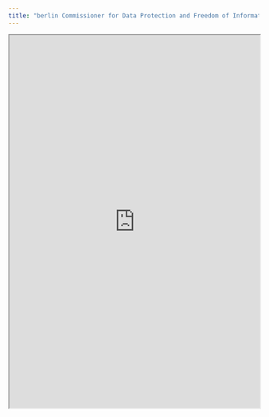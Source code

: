 ```yaml
---
title: "berlin Commissioner for Data Protection and Freedom of Information"
---
```




<iframe height="750" width="100%" src="https://ewelton.github.io/ktest/wiki.html#berlin%20Commissioner%20for%20Data%20Protection%20and%20Freedom%20of%20Information"></iframe>
